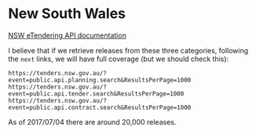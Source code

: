 # New South Wales

[NSW eTendering API documentation](https://github.com/NSW-eTendering/NSW-eTendering-API)

I believe that if we retrieve releases from these three categories, following the `next` links, we will have full coverage (but we should check this):

    https://tenders.nsw.gov.au/?event=public.api.planning.search&ResultsPerPage=1000
    https://tenders.nsw.gov.au/?event=public.api.tender.search&ResultsPerPage=1000
    https://tenders.nsw.gov.au/?event=public.api.contract.search&ResultsPerPage=1000

As of 2017/07/04 there are around 20,000 releases.
